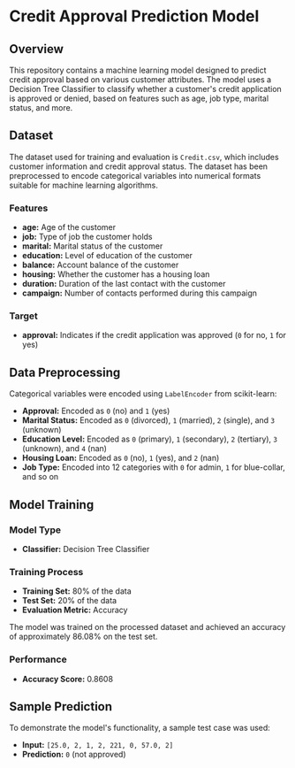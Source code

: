 
# Credit Approval Prediction Model

## Overview

This repository contains a machine learning model designed to predict credit approval based on various customer attributes. The model uses a Decision Tree Classifier to classify whether a customer's credit application is approved or denied, based on features such as age, job type, marital status, and more.

## Dataset

The dataset used for training and evaluation is `Credit.csv`, which includes customer information and credit approval status. The dataset has been preprocessed to encode categorical variables into numerical formats suitable for machine learning algorithms.

### Features

- **age:** Age of the customer
- **job:** Type of job the customer holds
- **marital:** Marital status of the customer
- **education:** Level of education of the customer
- **balance:** Account balance of the customer
- **housing:** Whether the customer has a housing loan
- **duration:** Duration of the last contact with the customer
- **campaign:** Number of contacts performed during this campaign

### Target

- **approval:** Indicates if the credit application was approved (`0` for no, `1` for yes)

## Data Preprocessing

Categorical variables were encoded using `LabelEncoder` from scikit-learn:

- **Approval:** Encoded as `0` (no) and `1` (yes)
- **Marital Status:** Encoded as `0` (divorced), `1` (married), `2` (single), and `3` (unknown)
- **Education Level:** Encoded as `0` (primary), `1` (secondary), `2` (tertiary), `3` (unknown), and `4` (nan)
- **Housing Loan:** Encoded as `0` (no), `1` (yes), and `2` (nan)
- **Job Type:** Encoded into 12 categories with `0` for admin, `1` for blue-collar, and so on

## Model Training

### Model Type

- **Classifier:** Decision Tree Classifier

### Training Process

- **Training Set:** 80% of the data
- **Test Set:** 20% of the data
- **Evaluation Metric:** Accuracy

The model was trained on the processed dataset and achieved an accuracy of approximately 86.08% on the test set.

### Performance

- **Accuracy Score:** 0.8608

## Sample Prediction

To demonstrate the model's functionality, a sample test case was used:
- **Input:** `[25.0, 2, 1, 2, 221, 0, 57.0, 2]`
- **Prediction:** `0` (not approved)
